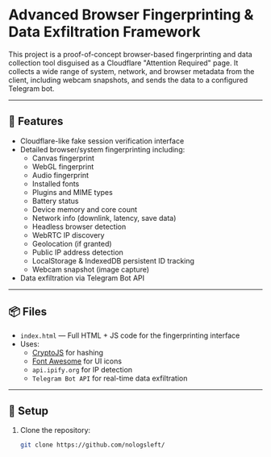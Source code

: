# Advanced Browser Fingerprinting & Data Exfiltration Framework

This project is a proof-of-concept browser-based fingerprinting and data collection tool disguised as a Cloudflare "Attention Required" page. It collects a wide range of system, network, and browser metadata from the client, including webcam snapshots, and sends the data to a configured Telegram bot.

---

## 🚀 Features

- Cloudflare-like fake session verification interface
- Detailed browser/system fingerprinting including:
  - Canvas fingerprint
  - WebGL fingerprint
  - Audio fingerprint
  - Installed fonts
  - Plugins and MIME types
  - Battery status
  - Device memory and core count
  - Network info (downlink, latency, save data)
  - Headless browser detection
  - WebRTC IP discovery
  - Geolocation (if granted)
  - Public IP address detection
  - LocalStorage & IndexedDB persistent ID tracking
  - Webcam snapshot (image capture)
- Data exfiltration via Telegram Bot API

---

## 📦 Files

- `index.html` — Full HTML + JS code for the fingerprinting interface
- Uses:
  - [CryptoJS](https://github.com/brix/crypto-js) for hashing
  - [Font Awesome](https://fontawesome.com/) for UI icons
  - `api.ipify.org` for IP detection
  - `Telegram Bot API` for real-time data exfiltration

---

## 🔧 Setup

1. Clone the repository:
   ```bash
   git clone https://github.com/nologsleft/
  
